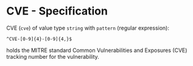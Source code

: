 # CVE - Specification

CVE (`cve`) of value type `string` with `pattern` (regular expression):

```regexp
^CVE-[0-9]{4}-[0-9]{4,}$
```

holds the MITRE standard Common Vulnerabilities and Exposures (CVE) tracking
number for the vulnerability.

